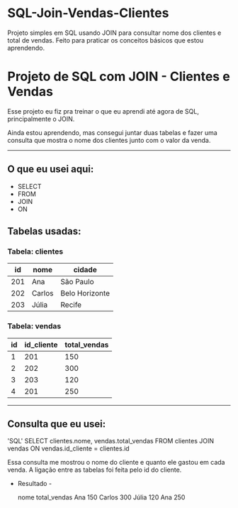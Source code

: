 # SQL-Join-Vendas-Clientes
Projeto simples em SQL usando JOIN para consultar nome dos clientes e total de vendas. Feito para praticar os conceitos básicos que estou aprendendo.
# Projeto de SQL com JOIN - Clientes e Vendas

Esse projeto eu fiz pra treinar o que eu aprendi até agora de SQL, principalmente o JOIN.

Ainda estou aprendendo, mas consegui juntar duas tabelas e fazer uma consulta que mostra o nome dos clientes junto com o valor da venda.

---

## O que eu usei aqui:

- SELECT
- FROM
- JOIN
- ON

## Tabelas usadas:

### Tabela: clientes

| id  | nome   | cidade            |
|-----|--------|------------------|
| 201 | Ana    | São Paulo        |
| 202 | Carlos | Belo Horizonte   |
| 203 | Júlia  | Recife           |

### Tabela: vendas

| id  | id_cliente | total_vendas |
|-----|-----------|--------------|
| 1   | 201        | 150           |
| 2   | 202        | 300          |
| 3   | 203        | 120          |
| 4   | 201        | 250          |

---

## Consulta que eu usei:

'SQL'
SELECT clientes.nome, vendas.total_vendas
FROM clientes
JOIN vendas
ON vendas.id_cliente = clientes.id


Essa consulta me mostrou o nome do cliente e quanto ele gastou em cada venda. A ligação entre as tabelas foi feita pelo id do cliente.

- Resultado -

  nome      total_vendas
  Ana       150
  Carlos    300
  Júlia     120
  Ana       250

